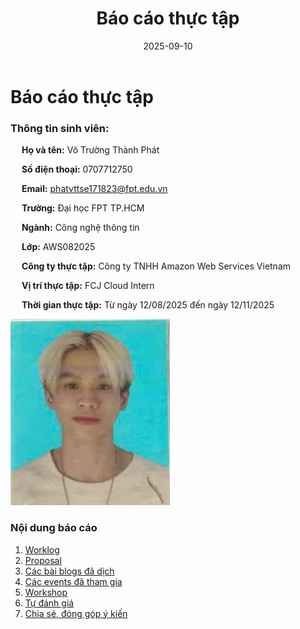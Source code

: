 ﻿---
title: "Báo cáo thực tập"
date: 2025-09-10
weight: 1
chapter: false
---

# Báo cáo thực tập
### Thông tin sinh viên:
&emsp; **Họ và tên:** Võ Trường Thành Phát

&emsp; **Số điện thoại:** 0707712750

&emsp; **Email:** phatvttse171823@fpt.edu.vn

&emsp; **Trường:** Đại học FPT TP.HCM

&emsp; **Ngành:** Công nghệ thông tin

&emsp; **Lớp:** AWS082025

&emsp; **Công ty thực tập:** Công ty TNHH Amazon Web Services Vietnam

&emsp; **Vị trí thực tập:** FCJ Cloud Intern

&emsp; **Thời gian thực tập:** Từ ngày 12/08/2025 đến ngày 12/11/2025

![Ảnh đại diện của bạn](img.png)





### Nội dung báo cáo

1.  [Worklog](1-Worklog/)
2.  [Proposal](2-Proposal/)
3.  [Các bài blogs đã dịch](3-BlogsTranslated/)
4.  [Các events đã tham gia](4-EventParticipated/)
5.  [Workshop](5-Workshop/)
6.  [Tự đánh giá](6-Self-evaluation/)
7.  [Chia sẻ, đóng góp ý kiến](7-Feedback/)

